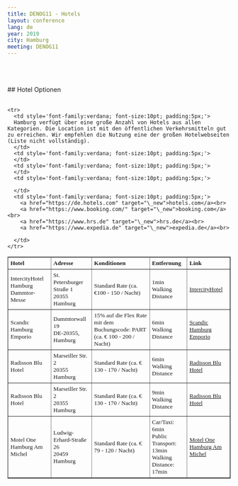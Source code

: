 ```yaml
---
title: DENOG11 - Hotels
layout: conference
lang: de
year: 2019
city: Hamburg
meeting: DENOG11
---
```


<br>
<br>
<br>
## Hotel Optionen
<br>
<br>
<table border='1'>
<tr>
  <td style='font-family:verdana; font-size:10pt; padding:5px;'>
    <b>Hotel</b>
  </td>
  <td style='font-family:verdana; font-size:10pt; padding:5px;'>
    <b>Adresse</b>
  </td>
  <td style='font-family:verdana; font-size:10pt; padding:5px;'>
    <b>Konditionen</b>
  </td>
  <td style='font-family:verdana; font-size:10pt; padding:5px;'>
    <b>Entfernung</b>
  </td>
  <td style='font-family:verdana; font-size:10pt; padding:5px;'>
    <b>Link</b>
  </td>
</tr>

  <tr>
  <td style='font-family:verdana; font-size:10pt; padding:5px;'>
    IntercityHotel Hamburg<br>Dammtor-Messe
    </td>
    <td style='font-family:verdana; font-size:10pt; padding:5px;'>
    St. Petersburger Straße 1<br>
    20355 Hamburg
    </td>
    <td style='font-family:verdana; font-size:10pt; padding:5px;'>
    Standard Rate (ca. €100 - 150 / Nacht)
    </td>
    <td style='font-family:verdana; font-size:10pt; padding:5px;'>
    1min Walking Distance
    </td>
    <td style='font-family:verdana; font-size:10pt; padding:5px;'>
      <a href="https://www.intercityhotel.com/en/hotels/all-hotels/germany/hamburg/intercityhotel-hamburg-dammtor-messe" target="\_new">IntercityHotel</a>
    </td>
  </tr>

  <tr>
    <td style='font-family:verdana; font-size:10pt; padding:5px;'>
    Scandic Hamburg Emporio
    </td>
    <td style='font-family:verdana; font-size:10pt; padding:5px;'>
    Dammtorwall 19<br>DE-20355, Hamburg
    </td>
    <td style='font-family:verdana; font-size:10pt; padding:5px;'>
    15% auf die Flex Rate mit dem Buchungscode: PART (ca. € 100 - 200 / Nacht)
    </td>
    <td style='font-family:verdana; font-size:10pt; padding:5px;'>
    6min Walking Distance
    </td>
    <td style='font-family:verdana; font-size:10pt; padding:5px;'>
      <a href="https://www.scandichotels.de/hotelsuche/deutschland/hamburg/scandic-hamburg-emporio" target="\_new">Scandic Hamburg Emporio</a>
    </td>
  </tr>

  <tr>
    <td style='font-family:verdana; font-size:10pt; padding:5px;'>
    Radisson Blu Hotel
    </td>
    <td style='font-family:verdana; font-size:10pt; padding:5px;'>
    Marseiller Str. 2<br>20355 Hamburg
    </td>
    <td style='font-family:verdana; font-size:10pt; padding:5px;'>
    Standard Rate (ca. € 130 - 170 / Nacht)
    </td>
    <td style='font-family:verdana; font-size:10pt; padding:5px;'>
    6min Walking Distance
    </td>
    <td style='font-family:verdana; font-size:10pt; padding:5px;'>
      <a href="https://www.radissonblu.com/en/hotel-hamburg" target="\_new">Radisson Blu Hotel</a>
    </td>
  </tr>

  <tr>
    <td style='font-family:verdana; font-size:10pt; padding:5px;'>
    Radisson Blu Hotel
    </td>
    <td style='font-family:verdana; font-size:10pt; padding:5px;'>
    Marseiller Str. 2<br>20355 Hamburg
    </td>
    <td style='font-family:verdana; font-size:10pt; padding:5px;'>
    Standard Rate (ca. € 130 - 170 / Nacht)
    </td>
    <td style='font-family:verdana; font-size:10pt; padding:5px;'>
    9min Walking Distance
    </td>
    <td style='font-family:verdana; font-size:10pt; padding:5px;'>
      <a href="https://www.radissonblu.com/en/hotel-hamburg" target="\_new">Radisson Blu Hotel</a>
    </td>
  </tr>

  <tr>
    <td style='font-family:verdana; font-size:10pt; padding:5px;'>
    Motel One Hamburg Am Michel
    </td>
    <td style='font-family:verdana; font-size:10pt; padding:5px;'>
    Ludwig-Erhard-Straße 26<br>20459 Hamburg
    </td>
    <td style='font-family:verdana; font-size:10pt; padding:5px;'>
    Standard Rate (ca. € 79 - 120 / Nacht)
    </td>
    <td style='font-family:verdana; font-size:10pt; padding:5px;'>
    Car/Taxi: 6min<br>
    Public Transport: 13min<br>
    Walking Distance: 17min
    </td>
    <td style='font-family:verdana; font-size:10pt; padding:5px;'>
      <a href="https://www.motel-one.com/de/hotels/hamburg/hotel-hamburg-am-michel/?checkin=2019-11-10&checkout=2019-11-12" target="\_new">Motel One Hamburg Am Michel</a>
    </td>
  </tr>


    <tr>
      <td style='font-family:verdana; font-size:10pt; padding:5px;'>
      Hamburg verfügt über eine große Anzahl von Hotels aus allen Kategorien. Die Location ist mit den öffentlichen Verkehrsmitteln gut zu erreichen. Wir empfehlen die Nutzung eine der großen Hotelwebseiten (Liste nicht vollständig).
      </td>
      <td style='font-family:verdana; font-size:10pt; padding:5px;'>
      </td>
      <td style='font-family:verdana; font-size:10pt; padding:5px;'>
      </td>
      <td style='font-family:verdana; font-size:10pt; padding:5px;'>

      </td>
      <td style='font-family:verdana; font-size:10pt; padding:5px;'>
        <a href="https://de.hotels.com" target="\_new">hotels.com</a><br>
        <a href="https://www.booking.com/" target="\_new">booking.com</a><br>
        <a href="https://www.hrs.de" target="\_new">hrs.de</a><br>
        <a href="https://www.expedia.de" target="\_new">expedia.de</a><br>

      </td>
    </tr>

</table>
